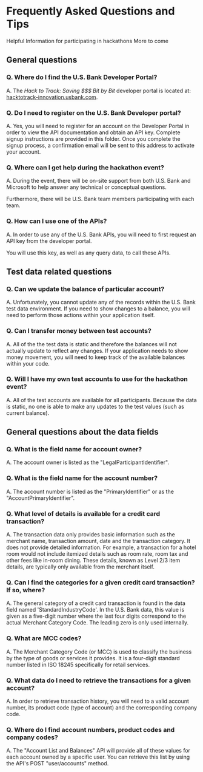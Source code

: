 # Frequently Asked Questions and Tips
Helpful Information for participating in hackathons
More to come

## General questions

### Q. Where do I find the U.S. Bank Developer Portal?
A. The *Hack to Track: Saving $$$ Bit by Bit* developer portal is located at: [hacktotrack-innovation.usbank.com](https://hacktotrack-innovation.usbank.com).

### Q. Do I need to register on the U.S. Bank Developer portal?
A. Yes, you will need to register for an account on the Developer Portal in order to view the API documentation and obtain an API key. Complete signup instructions are provided in this folder. Once you complete the signup process, a confirmation email will be sent to this address to activate your account.

### Q. Where can I get help during the hackathon event?
A. During the event, there will be on-site support from both U.S. Bank and Microsoft to help answer any technical or conceptual questions.

Furthermore, there will be U.S. Bank team members participating with each team.

### Q. How can I use one of the APIs?
A. In order to use any of the U.S. Bank APIs, you will need to first request an API key from the developer portal.

You will use this key, as well as any query data, to call these APIs. 

## Test data related questions

### Q. Can we update the balance of particular account?
A. Unfortunately, you cannot update any of the records within the U.S. Bank test data environment. If you need to show changes to a balance, you will need to perform those actions within your application itself.


### Q. Can I transfer money between test accounts?
A. All of the the test data is static and therefore the balances will not actually update to reflect any changes. If your application needs to show money movement, you will need to keep track of the available balances within your code.

### Q. Will I have my own test accounts to use for the hackathon event?
A. All of the test accounts are available for all participants. Because the data is static, no one is able to make any updates to the test values (such as current balance).

## General questions about the data fields

### Q. What is the field name for account owner?
A.	The account owner is listed as the "LegalParticipantIdentifier".


### Q. What is the field name for the account number?
A. The account number is listed as the "PrimaryIdentifier" or as the "AccountPrimaryIdentifier".

### Q. What level of details is available for a credit card transaction?
A. The transaction data only provides basic information such as the merchant name, transaction amount, date and the transaction category. It does not provide detailed information. For example, a transaction for a hotel room would not include itemized details such as room rate, room tax and other fees like in-room dining. These details, known as Level 2/3 item details, are typically only available from the merchant itself.

### Q. Can I find the categories for a given credit card transaction? If so, where?
A. The general category of a credit card transaction is found in the data field named 'StandardIndustryCode'. In the U.S. Bank data, this value is given as a five-digit number where the last four digits correspond to the actual Merchant Category Code. The leading zero is only used internally.

### Q. What are MCC codes?
A. The Merchant Category Code (or MCC) is used to classify the business by the type of goods or services it provides. It is a four-digit standard number listed in ISO 18245 specifically for retail services.

### Q. What data do I need to retrieve the transactions for a given account?
A. In order to retrieve transaction history, you will need to a valid account number, its product code (type of account) and the corresponding company code.  

### Q. Where do I find account numbers, product codes and company codes?
A. The "Account List and Balances" API will provide all of these values for each account owned by a specific user. You can retrieve this list by using the API's POST "user/accounts" method.
